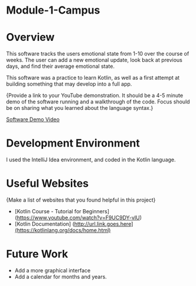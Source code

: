 # Module-1-Campus
# Overview


This software tracks the users emotional state from 1-10 over the course of weeks. The user can add a new emotional update, look back at previous days, and find their average emotional state.

This software was a practice to learn Kotlin, as well as a first attempt at building something that may develop into a full app.

{Provide a link to your YouTube demonstration.  It should be a 4-5 minute demo of the software running and a walkthrough of the code.  Focus should be on sharing what you learned about the language syntax.}

[Software Demo Video](http://youtube.link.goes.here)

# Development Environment

I used the IntelliJ Idea environment, and coded in the Kotlin language.

# Useful Websites

{Make a list of websites that you found helpful in this project}
* [Kotlin Course - Tutorial for Beginners] (https://www.youtube.com/watch?v=F9UC9DY-vIU)
* [Kotlin Documentation] (http://url.link.goes.here](https://kotlinlang.org/docs/home.html)

# Future Work


* Add a more graphical interface
* Add a calendar for months and years.
